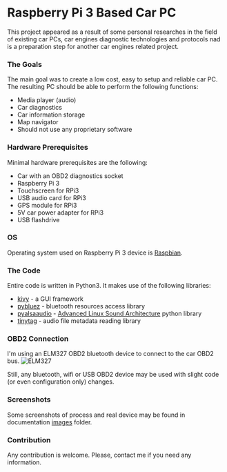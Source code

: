 # Raspberry Pi 3 Based Car PC

This project appeared as a result of some personal researches in the field of existing car PCs, car engines diagnostic technologies and protocols nad is a preparation step for another car engines related project.

### The Goals
The main goal was to create a low cost, easy to setup and reliable car PC.
The resulting PC should be able to perform the following functions:

- Media player (audio)
- Car diagnostics
- Car information storage
- Map navigator
- Should not use any proprietary software


### Hardware Prerequisites
Minimal hardware prerequisites are the following:

- Car with an OBD2 diagnostics socket 
- Raspberry Pi 3
- Touchscreen for RPi3
- USB audio card for RPi3
- GPS module for RPi3
- 5V car power adapter for RPi3
- USB flashdrive


### OS
Operating system used on Raspberry Pi 3 device is [Raspbian](https://www.raspberrypi.org/downloads/raspbian/).


### The Code
Entire code is written in Python3. It makes use of the following libraries:
- [kivy](https://kivy.org/#home) - a GUI framework
- [pybluez](https://pybluez.github.io/) - bluetooth resources access library
- [pyalsaaudio](http://larsimmisch.github.io/pyalsaaudio/) - [Advanced Linux Sound Architecture](https://www.alsa-project.org/wiki/Main_Page) python library
- [tinytag](https://github.com/devsnd/tinytag) - audio file metadata reading library

### OBD2 Connection
I'm using an ELM327 OBD2 bluetooth device to connect to the car OBD2 bus.
![ELM327](documents/images/elm327.jpg)

Still, any bluetooth, wifi or USB OBD2 device may be used with slight code (or even configuration only) changes.


### Screenshots
Some screenshots of process and real device may be found in documentation [images](documentation/images/) folder.

### Contribution
Any contribution is welcome. Please, contact me if you need any information.